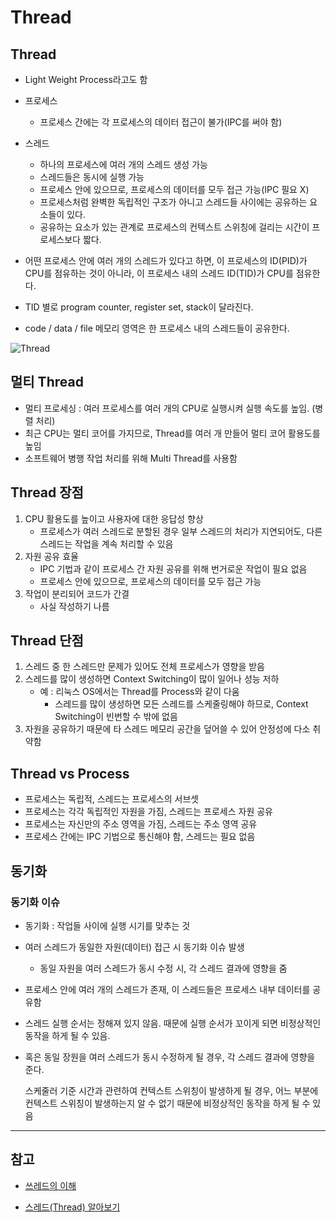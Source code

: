 # Thread

## Thread

* Light Weight Process라고도 함
* 프로세스
  * 프로세스 간에는 각 프로세스의 데이터 접근이 불가(IPC를 써야 함)
* 스레드
  * 하나의 프로세스에 여러 개의 스레드 생성 가능
  * 스레드들은 동시에 실행 가능
  * 프로세스 안에 있으므로, 프로세스의 데이터를 모두 접근 가능(IPC 필요 X)
  * 프로세스처럼 완벽한 독립적인 구조가 아니고 스레드들 사이에는 공유하는 요소들이 있다.
  * 공유하는 요소가 있는 관계로 프로세스의 컨텍스트 스위칭에 걸리는 시간이 프로세스보다 짧다.



* 어떤 프로세스 안에 여러 개의 스레드가 있다고 하면, 이 프로세스의 ID(PID)가 CPU를 점유하는 것이 아니라, 이 프로세스 내의 스레드 ID(TID)가 CPU를 점유한다.
* TID 별로 program counter, register set, stack이 달라진다.
* code / data / file 메모리 영역은 한 프로세스 내의 스레드들이 공유한다.

![Thread](https://oopy.lazyrockets.com/api/v2/notion/image?src=https%3A%2F%2Fs3-us-west-2.amazonaws.com%2Fsecure.notion-static.com%2F646bd376-e96f-42bf-9674-f4619d071da9%2F%EC%8A%A4%ED%81%AC%EB%A6%B0%EC%83%B7_2022-06-29_%EC%98%A4%EC%A0%84_10.57.04.png&blockId=b816eed9-141d-4bf0-b301-63ae68505e20)





## 멀티 Thread

* 멀티 프로세싱 : 여러 프로세스를 여러 개의 CPU로 실행시켜 실행 속도를 높임. (병렬 처리)
* 최근 CPU는 멀티 코어를 가지므로, Thread를 여러 개 만들어 멀티 코어 활용도를 높임
* 소프트웨어 병행 작업 처리를 위해 Multi Thread를 사용함





## Thread 장점

1. CPU 활용도를 높이고 사용자에 대한 응답성 향상
   * 프로세스가 여러 스레드로 분할된 경우 일부 스레드의 처리가 지연되어도, 다른 스레드는 작업을 계속 처리할 수 있음
2. 자원 공유 효율
   * IPC 기법과 같이 프로세스 간 자원 공유를 위해 번거로운 작업이 필요 없음
   * 프로세스 안에 있으므로, 프로세스의 데이터를 모두 접근 가능
3. 작업이 분리되어 코드가 간결
   * 사실 작성하기 나름





## Thread 단점

1. 스레드 중 한 스레드만 문제가 있어도 전체 프로세스가 영향을 받음
2. 스레드를 많이 생성하면 Context Switching이 많이 일어나 성능 저하
   * 예 : 리눅스 OS에서는 Thread를 Process와 같이 다움
     * 스레드를 많이 생성하면 모든 스레드를 스케줄링해야 하므로, Context Switching이 빈번할 수 밖에 없음
3. 자원을 공유하기 때문에 타 스레드 메모리 공간을 덮어쓸 수 있어 안정성에 다소 취약함





## Thread vs Process

* 프로세스는 독립적, 스레드는 프로세스의 서브셋
* 프로세스는 각각 독립적인 자원을 가짐, 스레드는 프로세스 자원 공유
* 프로세스는 자신만의 주소 영역을 가짐, 스레드는 주소 영역 공유
* 프로세스 간에는 IPC 기법으로 통신해야 함, 스레드는 필요 없음





## 동기화

### 동기화 이슈

* 동기화 : 작업들 사이에 실행 시기를 맞추는 것

* 여러 스레드가 동일한 자원(데이터) 접근 시 동기화 이슈 발생

  * 동일 자원을 여러 스레드가 동시 수정 시, 각 스레드 결과에 영향을 줌

* 프로세스 안에 여러 개의 스레드가 존재, 이 스레드들은 프로세스 내부 데이터를 공유함

* 스레드 실행 순서는 정해져 있지 않음. 때문에 실행 순서가 꼬이게 되면 비정상적인 동작을 하게 될 수 있음.

* 혹은 동일 장원을 여러 스레드가 동시 수정하게 될 경우, 각 스레드 결과에 영향을 준다.

  스케줄러 기준 시간과 관련하여 컨텍스트 스위칭이 발생하게 될 경우, 어느 부분에 컨텍스트 스위칭이 발생하는지 알 수 없기 때문에 비정상적인 동작을 하게 될 수 있음

   

---

## 참고

* [쓰레드의 이해](https://80000coding.oopy.io/6cd36f27-32b0-4443-b088-5fa4bca62fac)

* [스레드(Thread) 알아보기](https://yoongrammer.tistory.com/55#%EC%8A%A4%EB%A0%88%EB%93%9C_%EC%9E%A5%EB%8B%A8%EC%A0%90)